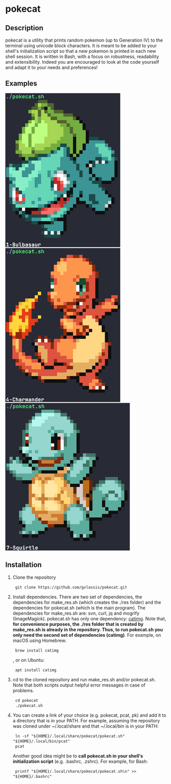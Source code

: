# pokecat

## Description

pokecat is a utility that prints random pokemon (up to Generation IV) to the terminal using unicode block characters. It is meant to be added to your shell's initialization script so that a new pokemon is printed in each new shell session. It is written in Bash, with a focus on robustness, readability and extensibility. Indeed you are encouraged to look at the code yourself and adapt it to your needs and preferences!

## Examples

![](screenshot1.png)
![](screenshot2.png)
![](screenshot3.png)

## Installation

1)
    Clone the repository

        git clone https://github.com/gvlassis/pokecat.git

2) 
    Install dependencies. There are two set of dependencies, the dependencies for make_res.sh (which creates the ./res folder) and the dependencies for pokecat.sh (which is the main program). The dependencies for make_res.sh are: svn, curl, jq and mogrify (ImageMagick). pokecat.sh has only one dependency: [catimg](https://github.com/posva/catimg). Note that, **for convenience purposes, the ./res folder that is created by make_res.sh is already in the repository. Thus, to run pokecat.sh you only need the second set of dependencies (catimg)**.
    For example, on macOS using Homebrew:

        brew install catimg

    , or on Ubuntu:

        apt install catimg

3) 
    cd to the cloned repository and run make_res.sh and/or pokecat.sh. Note that both scripts output helpful error messages in case of problems.

        cd pokecat
        ./pokecat.sh

4) 
    You can create a link of your choice (e.g. pokecat, pcat, pk) and add it to a directory that is in your PATH. For example, assuming the repository was cloned under ~/.local/share and that ~/.local/bin is in your PATH:

        ln -sf "${HOME}/.local/share/pokecat/pokecat.sh" "${HOME}/.local/bin/pcat"
        pcat

    Another good idea might be to **call pokecat.sh in your shell's initialization script** (e.g. .bashrc, .zshrc). For example, for Bash:

        printf "${HOME}/.local/share/pokecat/pokecat.sh\n" >> "${HOME}/.bashrc"
